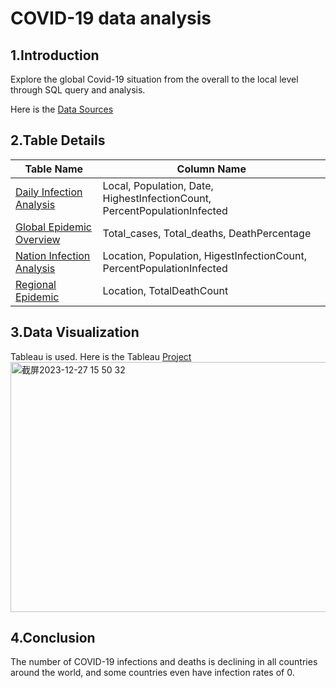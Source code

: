 # COVID-19 data analysis

## 1.Introduction

Explore the global Covid-19 situation from the overall to the local level through SQL query and analysis.  

Here is the [Data Sources](https://ourworldindata.org/covid-cases)


## 2.Table Details
|Table Name |Column Name|
|-----------|-----------|
|[Daily Infection Analysis](./daily_infection_analysis.xlsx) |Local, Population, Date, HighestInfectionCount, PercentPopulationInfected|
|[Global Epidemic Overview](./global_epidemic_overview.xlsx)|Total_cases, Total_deaths, DeathPercentage|
|[Nation Infection Analysis](./national_infection_analysis.xlsx)|Location, Population, HigestInfectionCount, PercentPopulationInfected|
|[Regional Epidemic](./regional_epidemic.xlsx)|Location, TotalDeathCount|

## 3.Data Visualization

Tableau is used. Here is the Tableau [Project](https://public.tableau.com/app/profile/qijia.huang/viz/CovidDashboardTutorial_17018002830420/1_1)
<img width="800" height="400" alt="截屏2023-12-27 15 50 32" src="https://github.com/OliviaaHuang/Protfolio-SQL/assets/152938995/c978878e-7ef4-46ec-99ae-9189b28ecd43">

## 4.Conclusion

The number of COVID-19 infections and deaths is declining in all countries around the world, and some countries even have infection rates of 0.








